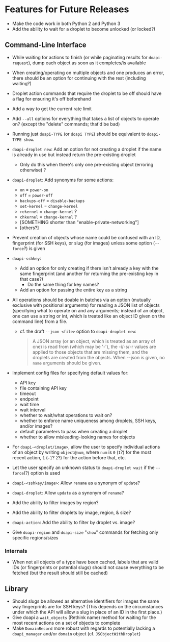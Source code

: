 # Features for Future Releases

- Make the code work in both Python 2 and Python 3
- Add the ability to wait for a droplet to become unlocked (or locked?)

## Command-Line Interface

- While waiting for actions to finish (or while paginating results for
  `doapi-request`), dump each object as soon as it completes/is available

- When creating/operating on multiple objects and one produces an error, there
  should be an option for continuing with the rest (including waiting?)

- Droplet action commands that require the droplet to be off should have a flag
  for ensuring it's off beforehand

- Add a way to get the current rate limit

- Add `--all` options for everything that takes a list of objects to operate
  on? (except the "delete" commands; that'd be bad)

- Running just `doapi-TYPE` (or `doapi TYPE`) should be equivalent to
  `doapi-TYPE show`.

- `doapi-droplet new`: Add an option for not creating a droplet if the name is
  already in use but instead return the pre-existing droplet
    - Only do this when there's only one pre-existing object (erroring
      otherwise) ?

- `doapi-droplet`: Add synonyms for some actions:
    - `on` = `power-on`
    - `off` = `power-off`
    - `backups-off` = `disable-backups`
    - `set-kernel` = `change-kernel`
    - `rekernel` = `change-kernel` ?
    - `chkernel` = `change-kernel` ?
    - [SOMETHING shorter than "enable-private-networking"]
    - [others?]

- Prevent creation of objects whose name could be confused with an ID,
  fingerprint (for SSH keys), or slug (for images) unless some option
  (`--force`?) is given

- `doapi-sshkey`:
    - Add an option for only creating if there isn't already a key with the
      same fingerprint (and another for returning the pre-existing key in that
      case?)
        - Do the same thing for key names?
    - Add an option for passing the entire key as a string

- All operations should be doable in batches via an option (mutually exclusive
  with positional arguments) for reading a JSON list of objects (specifying
  what to operate on and any arguments; instead of an object, one can use a
  string or int, which is treated like an object ID given on the command line)
  from a file.
    - cf. the draft `--json <file>` option to `doapi-droplet new`:

        > A JSON array (or an object, which is treated as an array of one) is
        > read from <file> (which may be '-'), the -i/-s/-r values are applied
        > to those objects that are missing them, and the droplets are created
        > from the objects.  When --json is given, no `name` arguments should
        > be given.

- Implement config files for specifying default values for:
    - API key
    - file containing API key
    - timeout
    - endpoint
    - wait time
    - wait interval
    - whether to wait/what operations to wait on?
    - whether to enforce name uniqueness among droplets, SSH keys, and/or
      images?
    - default parameters to pass when creating a droplet
    - whether to allow misleading-looking names for objects

- For `doapi-<droplet/image>`, allow the user to specify individual actions of
  an object by writing `object@num`, where `num` is `0` (`1`?) for the most
  recent action, `1` (`-1`? `2`?) for the action before that, etc.

- Let the user specify an unknown status to `doapi-droplet wait` if the
  `--force`(?) option is used

- `doapi-<sshkey/image>`: Allow `rename` as a synonym of `update`?
- `doapi-droplet`: Allow `update` as a synonym of `rename`?

- Add the ability to filter images by region?

- Add the ability to filter droplets by image, region, & size?

- `doapi-action`: Add the ability to filter by droplet vs. image?

- Give `doapi-region` and `doapi-size` "`show`" commands for fetching only
  specific regions/sizes

### Internals

- When not all objects of a type have been cached, labels that are valid IDs
  (or fingerprints or potential slugs) should not cause everything to be
  fetched (but the result should still be cached)

## Library

- Should slugs be allowed as alternative identifiers for images the same way
  fingerprints are for SSH keys?  (This depends on the circumstances under
  which the API will allow a slug in place of an ID in the first place.)
- Give doapi a `wait_objects` (Rethink name) method for waiting for the most
  recent actions on a set of objects to complete
- Make `DomainRecord` more robust with regards to potentially lacking a
  `doapi_manager` and/or `domain` object (cf. `JSObjectWithDroplet`)
